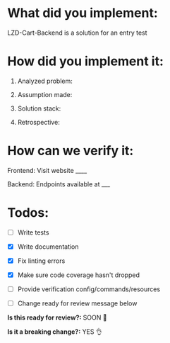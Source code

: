  

# What did you implement:

LZD-Cart-Backend is a solution for an entry test

# How did you implement it:

1. Analyzed problem:

2. Assumption made:

3. Solution stack:

4. Retrospective:
 
# How can we verify it:

Frontend: Visit website ____

Backend: Endpoints available at ___

# Todos:

 - [ ] Write tests
 - [X] Write documentation
 - [X] Fix linting errors
 - [x] Make sure code coverage hasn't dropped
 - [ ] Provide verification config/commands/resources
 - [ ] Change ready for review message below
 

**Is this ready for review?:** SOON :clap:

**Is it a breaking change?:** YES :ok_hand: